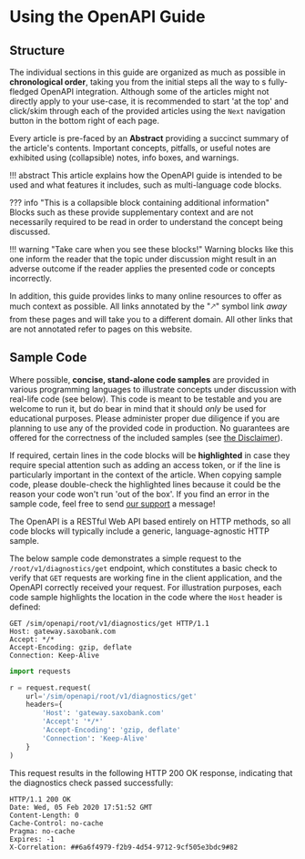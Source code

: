 # Using the OpenAPI Guide

## Structure

The individual sections in this guide are organized as much as possible in **chronological order**, taking you from the initial steps all the way to s fully-fledged OpenAPI integration. Although some of the articles might not directly apply to your use-case, it is recommended to start 'at the top' and click/skim through each of the provided articles using the `Next` navigation button in the bottom right of each page.

Every article is pre-faced by an **Abstract** providing a succinct summary of the article's contents. Important concepts, pitfalls, or useful notes are exhibited using (collapsible) notes, info boxes, and warnings.

!!! abstract
    This article explains how the OpenAPI guide is intended to be used and what features it includes, such as multi-language code blocks.

??? info "This is a collapsible block containing additional information"
    Blocks such as these provide supplementary context and are not necessarily required to be read in order to understand the concept being discussed.

!!! warning "Take care when you see these blocks!"
    Warning blocks like this one inform the reader that the topic under discussion might result in an adverse outcome if the reader applies the presented code or concepts incorrectly.

In addition, this guide provides links to many online resources to offer as much context as possible. All links annotated by the "🡕" symbol link *away* from these pages and will take you to a different domain. All other links that are not annotated refer to pages on this website.

## Sample Code

Where possible, **concise, stand-alone code samples** are provided in various programming languages to illustrate concepts under discussion with real-life code (see below). This code is meant to be testable and you are welcome to run it, but do bear in mind that it should *only* be used for educational purposes. Please administer proper due diligence if you are planning to use any of the provided code in production. No guarantees are offered for the correctness of the included samples (see [the Disclaimer](disclaimer.md)).

If required, certain lines in the code blocks will be **highlighted** in case they require special attention such as adding an access token, or if the line is particularly important in the context of the article. When copying sample code, please double-check the highlighted lines because it could be the reason your code won't run 'out of the box'. If you find an error in the sample code, feel free to send [our support](support.md) a message!

The OpenAPI is a RESTful Web API based entirely on HTTP methods, so all code blocks will typically include a generic, language-agnostic HTTP sample.

The below sample code demonstrates a simple request to the `/root/v1/diagnostics/get` endpoint, which constitutes a basic check to verify that `GET` requests are working fine in the client application, and the OpenAPI correctly received your request. For illustration purposes, each code sample highlights the location in the code where the `Host` header is defined:

```HTTP tab="HTTP" hl_lines="2"
GET /sim/openapi/root/v1/diagnostics/get HTTP/1.1
Host: gateway.saxobank.com
Accept: */*
Accept-Encoding: gzip, deflate
Connection: Keep-Alive
```

```Python tab="Python" hl_lines="6"
import requests

r = request.request(
    url='/sim/openapi/root/v1/diagnostics/get'
    headers={
        'Host': 'gateway.saxobank.com'
        'Accept': '*/*'
        'Accept-Encoding': 'gzip, deflate'
        'Connection': 'Keep-Alive'
    }
)
```

This request results in the following HTTP 200 OK response, indicating that the diagnostics check passed successfully:

```HTTP
HTTP/1.1 200 OK
Date: Wed, 05 Feb 2020 17:51:52 GMT
Content-Length: 0
Cache-Control: no-cache
Pragma: no-cache
Expires: -1
X-Correlation: ##6a6f4979-f2b9-4d54-9712-9cf505e3bdc9#82
```